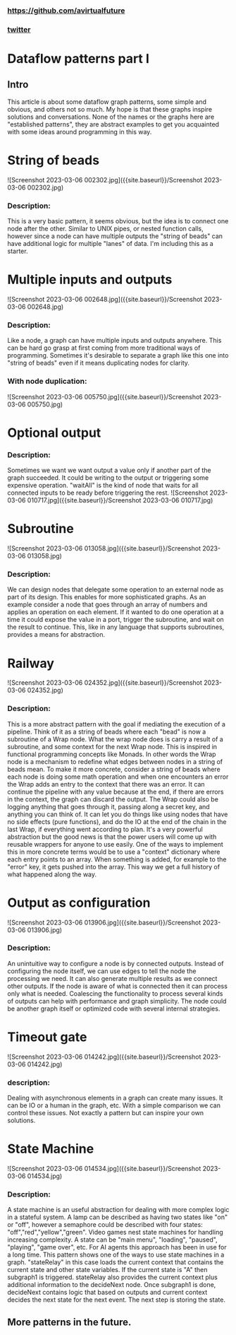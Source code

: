 ### https://github.com/avirtualfuture
### [twitter](https://twitter.com/avirtualfuture)
# Dataflow patterns part I
## Intro
This article is about some dataflow graph patterns, some simple and obvious, and others not so much. My hope is that these graphs inspire solutions and conversations. None of the names or the graphs here are "established patterns", they are abstract examples to get you acquainted with some ideas around programming in this way.

# String of beads
![Screenshot 2023-03-06 002302.jpg]({{site.baseurl}}/Screenshot 2023-03-06 002302.jpg)
### Description:
This is a very basic pattern, it seems obvious, but the idea is to connect one node after the other. Similar to UNIX pipes, or nested function calls, however since a node can have multiple outputs the "string of beads" can have additional logic for multiple "lanes" of data.
I'm including this as a starter.


# Multiple inputs and outputs
![Screenshot 2023-03-06 002648.jpg]({{site.baseurl}}/Screenshot 2023-03-06 002648.jpg)
### Description:
Like a node, a graph can have multiple inputs and outputs anywhere. This can be hard go grasp at first coming from more traditional ways of programming. Sometimes it's desirable to separate a graph like this one into "string of beads" even if it means duplicating nodes for clarity.

### With node duplication:
![Screenshot 2023-03-06 005750.jpg]({{site.baseurl}}/Screenshot 2023-03-06 005750.jpg)

# Optional output
### Description:
Sometimes we want we want output a value only if another part of the graph succeeded. It could be writing to the output or triggering some expensive operation. "waitAll" is the kind of node that waits for all connected inputs to be ready before triggering the rest.
![Screenshot 2023-03-06 010717.jpg]({{site.baseurl}}/Screenshot 2023-03-06 010717.jpg)

# Subroutine
![Screenshot 2023-03-06 013058.jpg]({{site.baseurl}}/Screenshot 2023-03-06 013058.jpg)
### Description:
We can design nodes that delegate some operation to an external node as part of its design. This enables for more sophisticated graphs.
As an example consider a node that goes through an array of numbers and applies an operation on each element. If it wanted to do one operation at a time it could expose the value in a port, trigger the subroutine, and wait on the result to continue. This, like in any language that supports subroutines, provides a means for abstraction.

# Railway
![Screenshot 2023-03-06 024352.jpg]({{site.baseurl}}/Screenshot 2023-03-06 024352.jpg)

### Description:
This is a more abstract pattern with the goal if mediating the execution of a pipeline. Think of it as a string of beads where each "bead" is now a subroutine of a Wrap node. What the wrap node does is carry a result of a subroutine, and some context for the next Wrap node. This is inspired in functional programming concepts like Monads. In other words the Wrap node is a mechanism to redefine what edges between nodes in a string of beads mean. To make it more concrete, consider a string of beads where each node is doing some math operation and when one encounters an error the Wrap adds an entry to the context that there was an error. It can continue the pipeline with any value because at the end, if there are errors in the context, the graph can discard the output. The Wrap could also be logging anything that goes through it, passing along a secret key, and anything you can think of. It can let you do things like using nodes that have no side effects (pure functions), and do the IO at the end of the chain in the last Wrap, if everything went according to plan. It's a very powerful abstraction but the good news is that the power users will come up with reusable wrappers for anyone to use easily.
One of the ways to implement this in more concrete terms would be to use a "context" dictionary where each entry points to an array. When something is added, for example to the "error" key, it gets pushed into the array. This way we get a full history of what happened along the way.

# Output as configuration
![Screenshot 2023-03-06 013906.jpg]({{site.baseurl}}/Screenshot 2023-03-06 013906.jpg)
### Description:
An unintuitive way to configure a node is by connected outputs. Instead of configuring the node itself, we can use edges to tell the node the processing we need. It can also generate multiple results as we connect other outputs. If the node is aware of what is connected then it can process only what is needed. Coalescing the functionality to process several kinds of outputs can help with performance and graph simplicity. The node could be another graph itself or optimized code with several internal strategies.

# Timeout gate
![Screenshot 2023-03-06 014242.jpg]({{site.baseurl}}/Screenshot 2023-03-06 014242.jpg)
### description:
Dealing with asynchronous elements in a graph can create many issues. It can be IO or a human in the graph, etc. With a simple comparison we can control these issues. Not exactly a pattern but can inspire your own solutions.

# State Machine
![Screenshot 2023-03-06 014534.jpg]({{site.baseurl}}/Screenshot 2023-03-06 014534.jpg)
### Description:
A state machine is an useful abstraction for dealing with more complex logic in a stateful system. A lamp can be described as having two states like "on" or "off", however a semaphore could be described with four states: "off","red","yellow","green". Video games nest state machines for handling increasing complexity. A state can be "main menu", "loading", "paused", "playing", "game over", etc. For AI agents this approach has been in use for a long time. This pattern shows one of the ways to use state machines in a graph.
"stateRelay" in this case loads the current context that contains the current state and other state variables. If the current state is "A" then subgraph1 is triggered. stateRelay also provides the current context plus additional information to the decideNext node. Once subgraph1 is done, decideNext contains logic that based on outputs and current context decides the next state for the next event. The next step is storing the state.

## More patterns in the future.